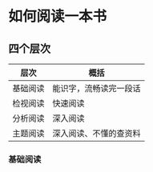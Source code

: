 # 如何阅读一本书

## 四个层次

| 层次     | 概括                   |
| -------- | ---------------------- |
| 基础阅读 | 能识字，流畅读完一段话 |
| 检视阅读 | 快速阅读               |
| 分析阅读 | 深入阅读               |
| 主题阅读 | 深入阅读、不懂的查资料 |

### 基础阅读

